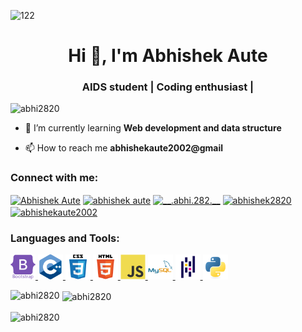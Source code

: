   ![122](https://user-images.githubusercontent.com/103364544/182074632-eb952687-3617-499c-bb07-3c5d6951f556.gif)

<h1 align="center">Hi 👋, I'm Abhishek Aute</h1>
<h3 align="center">AIDS student | Coding enthusiast |</h3>

<p align="left"> <img src="https://komarev.com/ghpvc/?username=abhi2820&label=Profile%20views&color=0e75b6&style=flat" alt="abhi2820" /> </p>

- 🌱 I’m currently learning **Web development and data structure**

- 📫 How to reach me **abhishekaute2002@gmail**

<h3 align="left">Connect with me:</h3>
<p align="left">
<a href="https://linkedin.com/in/abhishek aute" target="blank"><img align="center" src="https://raw.githubusercontent.com/rahuldkjain/github-profile-readme-generator/master/src/images/icons/Social/linked-in-alt.svg" alt="Abhishek Aute" height="30" width="40" /></a>
<a href="https://fb.com/abhishek aute" target="blank"><img align="center" src="https://raw.githubusercontent.com/rahuldkjain/github-profile-readme-generator/master/src/images/icons/Social/facebook.svg" alt="abhishek aute" height="30" width="40" /></a>
<a href="https://instagram.com/__.abhi.282.__" target="blank"><img align="center" src="https://raw.githubusercontent.com/rahuldkjain/github-profile-readme-generator/master/src/images/icons/Social/instagram.svg" alt="__.abhi.282.__" height="30" width="40" /></a>
<a href="https://www.codechef.com/users/abhishek2820" target="blank"><img align="center" src="https://cdn.jsdelivr.net/npm/simple-icons@3.1.0/icons/codechef.svg" alt="abhishek2820" height="30" width="40" /></a>
<a href="https://www.hackerrank.com/abhishekaute2002" target="blank"><img align="center" src="https://raw.githubusercontent.com/rahuldkjain/github-profile-readme-generator/master/src/images/icons/Social/hackerrank.svg" alt="abhishekaute2002" height="30" width="40" /></a>
</p>

<h3 align="left">Languages and Tools:</h3>
<p align="left"> <a href="https://getbootstrap.com" target="_blank" rel="noreferrer"> <img src="https://raw.githubusercontent.com/devicons/devicon/master/icons/bootstrap/bootstrap-plain-wordmark.svg" alt="bootstrap" width="40" height="40"/> </a> <a href="https://www.w3schools.com/cpp/" target="_blank" rel="noreferrer"> <img src="https://raw.githubusercontent.com/devicons/devicon/master/icons/cplusplus/cplusplus-original.svg" alt="cplusplus" width="40" height="40"/> </a> <a href="https://www.w3schools.com/css/" target="_blank" rel="noreferrer"> <img src="https://raw.githubusercontent.com/devicons/devicon/master/icons/css3/css3-original-wordmark.svg" alt="css3" width="40" height="40"/> </a> <a href="https://www.w3.org/html/" target="_blank" rel="noreferrer"> <img src="https://raw.githubusercontent.com/devicons/devicon/master/icons/html5/html5-original-wordmark.svg" alt="html5" width="40" height="40"/> </a> <a href="https://developer.mozilla.org/en-US/docs/Web/JavaScript" target="_blank" rel="noreferrer"> <img src="https://raw.githubusercontent.com/devicons/devicon/master/icons/javascript/javascript-original.svg" alt="javascript" width="40" height="40"/> </a> <a href="https://www.mysql.com/" target="_blank" rel="noreferrer"> <img src="https://raw.githubusercontent.com/devicons/devicon/master/icons/mysql/mysql-original-wordmark.svg" alt="mysql" width="40" height="40"/> </a> <a href="https://pandas.pydata.org/" target="_blank" rel="noreferrer"> <img src="https://raw.githubusercontent.com/devicons/devicon/2ae2a900d2f041da66e950e4d48052658d850630/icons/pandas/pandas-original.svg" alt="pandas" width="40" height="40"/> </a> <a href="https://www.python.org" target="_blank" rel="noreferrer"> <img src="https://raw.githubusercontent.com/devicons/devicon/master/icons/python/python-original.svg" alt="python" width="40" height="40"/> </a> </p>

<p><img align="left" src="https://github-readme-stats.vercel.app/api/top-langs?username=abhi2820&show_icons=true&locale=en&layout=compact" alt="abhi2820" /></p>

<p>&nbsp;<img align="center" src="https://github-readme-stats.vercel.app/api?username=abhi2820&show_icons=true&locale=en" alt="abhi2820" /></p>

<p><img align="center" src="https://github-readme-streak-stats.herokuapp.com/?user=abhi2820&" alt="abhi2820" /></p>






